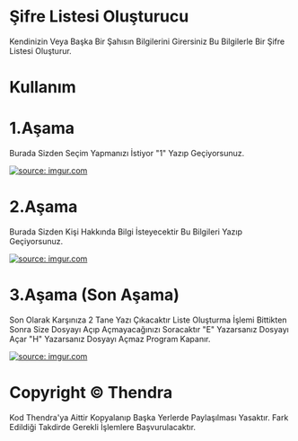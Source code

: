 # Şifre Listesi Oluşturucu
Kendinizin Veya Başka Bir Şahısın Bilgilerini Girersiniz Bu Bilgilerle Bir Şifre Listesi Oluşturur.

# Kullanım

# 1.Aşama
Burada Sizden Seçim Yapmanızı İstiyor "1" Yazıp Geçiyorsunuz.

<a href="https://imgur.com/bhIOKnA"><img src="https://i.imgur.com/bhIOKnA.png" title="source: imgur.com" /></a>

# 2.Aşama
Burada Sizden Kişi Hakkında Bilgi İsteyecektir Bu Bilgileri Yazıp Geçiyorsunuz.

<a href="https://imgur.com/iWzSRYu"><img src="https://i.imgur.com/iWzSRYu.png" title="source: imgur.com" /></a>

# 3.Aşama (Son Aşama)
Son Olarak Karşınıza 2 Tane Yazı Çıkacaktır Liste Oluşturma İşlemi Bittikten Sonra Size Dosyayı Açıp Açmayacağınızı Soracaktır
"E" Yazarsanız Dosyayı Açar "H" Yazarsanız Dosyayı Açmaz Program Kapanır.

<a href="https://imgur.com/u0YnGda"><img src="https://i.imgur.com/u0YnGda.png" title="source: imgur.com" /></a>

# Copyright © Thendra
Kod Thendra'ya Aittir Kopyalanıp Başka Yerlerde Paylaşılması Yasaktır. Fark Edildiği Takdirde Gerekli İşlemlere Başvurulacaktır.
